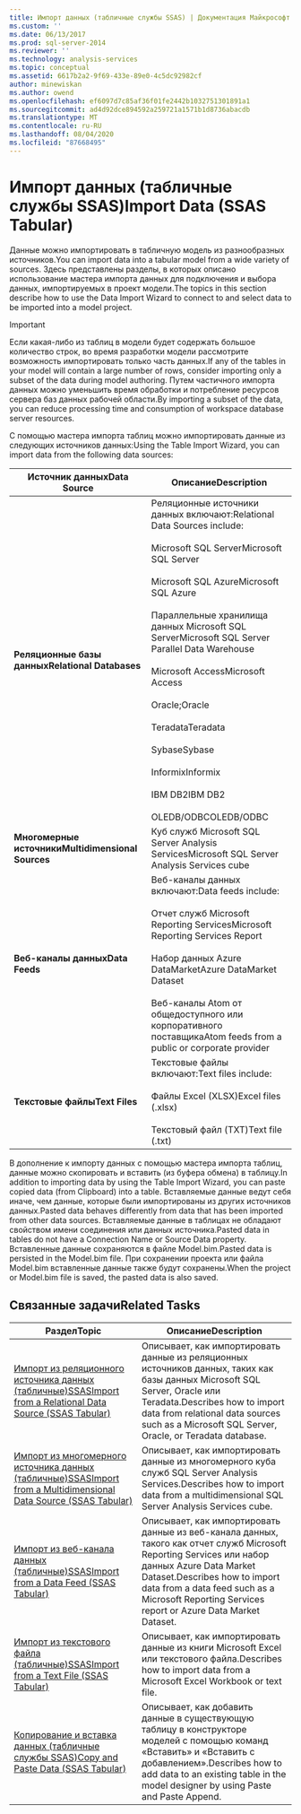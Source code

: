 ```yaml
---
title: Импорт данных (табличные службы SSAS) | Документация Майкрософт
ms.custom: ''
ms.date: 06/13/2017
ms.prod: sql-server-2014
ms.reviewer: ''
ms.technology: analysis-services
ms.topic: conceptual
ms.assetid: 6617b2a2-9f69-433e-89e0-4c5dc92982cf
author: minewiskan
ms.author: owend
ms.openlocfilehash: ef6097d7c85af36f01fe2442b1032751301891a1
ms.sourcegitcommit: ad4d92dce894592a259721a1571b1d8736abacdb
ms.translationtype: MT
ms.contentlocale: ru-RU
ms.lasthandoff: 08/04/2020
ms.locfileid: "87668495"
---
```

# <a name="import-data-ssas-tabular"></a><span data-ttu-id="1e5d1-102">Импорт данных (табличные службы SSAS)</span><span class="sxs-lookup"><span data-stu-id="1e5d1-102">Import Data (SSAS Tabular)</span></span>
  <span data-ttu-id="1e5d1-103">Данные можно импортировать в табличную модель из разнообразных источников.</span><span class="sxs-lookup"><span data-stu-id="1e5d1-103">You can import data into a tabular model from a wide variety of sources.</span></span> <span data-ttu-id="1e5d1-104">Здесь представлены разделы, в которых описано использование мастера импорта данных для подключения и выбора данных, импортируемых в проект модели.</span><span class="sxs-lookup"><span data-stu-id="1e5d1-104">The topics in this section describe how to use the Data Import Wizard to connect to and select data to be imported into a model project.</span></span>  
  
> [!IMPORTANT]  
>  <span data-ttu-id="1e5d1-105">Если какая-либо из таблиц в модели будет содержать большое количество строк, во время разработки модели рассмотрите возможность импортировать только часть данных.</span><span class="sxs-lookup"><span data-stu-id="1e5d1-105">If any of the tables in your model will contain a large number of rows, consider importing only a subset of the data during model authoring.</span></span> <span data-ttu-id="1e5d1-106">Путем частичного импорта данных можно уменьшить время обработки и потребление ресурсов сервера баз данных рабочей области.</span><span class="sxs-lookup"><span data-stu-id="1e5d1-106">By importing a subset of the data, you can reduce processing time and consumption of workspace database server resources.</span></span>  
  
 <span data-ttu-id="1e5d1-107">С помощью мастера импорта таблиц можно импортировать данные из следующих источников данных:</span><span class="sxs-lookup"><span data-stu-id="1e5d1-107">Using the Table Import Wizard, you can import data from the following data sources:</span></span>  
  
|<span data-ttu-id="1e5d1-108">**Источник данных**</span><span class="sxs-lookup"><span data-stu-id="1e5d1-108">**Data Source**</span></span>|<span data-ttu-id="1e5d1-109">**Описание**</span><span class="sxs-lookup"><span data-stu-id="1e5d1-109">**Description**</span></span>|  
|---------------------|---------------------|  
|<span data-ttu-id="1e5d1-110">**Реляционные базы данных**</span><span class="sxs-lookup"><span data-stu-id="1e5d1-110">**Relational Databases**</span></span>|<span data-ttu-id="1e5d1-111">Реляционные источники данных включают:</span><span class="sxs-lookup"><span data-stu-id="1e5d1-111">Relational Data Sources include:</span></span><br /><br /> <span data-ttu-id="1e5d1-112">Microsoft SQL Server</span><span class="sxs-lookup"><span data-stu-id="1e5d1-112">Microsoft SQL Server</span></span><br /><br /> <span data-ttu-id="1e5d1-113">Microsoft SQL Azure</span><span class="sxs-lookup"><span data-stu-id="1e5d1-113">Microsoft SQL Azure</span></span><br /><br /> <span data-ttu-id="1e5d1-114">Параллельные хранилища данных Microsoft SQL Server</span><span class="sxs-lookup"><span data-stu-id="1e5d1-114">Microsoft SQL Server Parallel Data Warehouse</span></span><br /><br /> <span data-ttu-id="1e5d1-115">Microsoft Access</span><span class="sxs-lookup"><span data-stu-id="1e5d1-115">Microsoft Access</span></span><br /><br /> <span data-ttu-id="1e5d1-116">Oracle;</span><span class="sxs-lookup"><span data-stu-id="1e5d1-116">Oracle</span></span><br /><br /> <span data-ttu-id="1e5d1-117">Teradata</span><span class="sxs-lookup"><span data-stu-id="1e5d1-117">Teradata</span></span><br /><br /> <span data-ttu-id="1e5d1-118">Sybase</span><span class="sxs-lookup"><span data-stu-id="1e5d1-118">Sybase</span></span><br /><br /> <span data-ttu-id="1e5d1-119">Informix</span><span class="sxs-lookup"><span data-stu-id="1e5d1-119">Informix</span></span><br /><br /> <span data-ttu-id="1e5d1-120">IBM DB2</span><span class="sxs-lookup"><span data-stu-id="1e5d1-120">IBM DB2</span></span><br /><br /> <span data-ttu-id="1e5d1-121">OLEDB/ODBC</span><span class="sxs-lookup"><span data-stu-id="1e5d1-121">OLEDB/ODBC</span></span>|  
|<span data-ttu-id="1e5d1-122">**Многомерные источники**</span><span class="sxs-lookup"><span data-stu-id="1e5d1-122">**Multidimensional Sources**</span></span>|<span data-ttu-id="1e5d1-123">Куб служб Microsoft SQL Server Analysis Services</span><span class="sxs-lookup"><span data-stu-id="1e5d1-123">Microsoft SQL Server Analysis Services cube</span></span>|  
|<span data-ttu-id="1e5d1-124">**Веб-каналы данных**</span><span class="sxs-lookup"><span data-stu-id="1e5d1-124">**Data Feeds**</span></span>|<span data-ttu-id="1e5d1-125">Веб-каналы данных включают:</span><span class="sxs-lookup"><span data-stu-id="1e5d1-125">Data feeds include:</span></span><br /><br /> <span data-ttu-id="1e5d1-126">Отчет служб Microsoft Reporting Services</span><span class="sxs-lookup"><span data-stu-id="1e5d1-126">Microsoft Reporting Services Report</span></span><br /><br /> <span data-ttu-id="1e5d1-127">Набор данных Azure DataMarket</span><span class="sxs-lookup"><span data-stu-id="1e5d1-127">Azure DataMarket Dataset</span></span><br /><br /> <span data-ttu-id="1e5d1-128">Веб-каналы Atom от общедоступного или корпоративного поставщика</span><span class="sxs-lookup"><span data-stu-id="1e5d1-128">Atom feeds from a public or corporate provider</span></span>|  
|<span data-ttu-id="1e5d1-129">**Текстовые файлы**</span><span class="sxs-lookup"><span data-stu-id="1e5d1-129">**Text Files**</span></span>|<span data-ttu-id="1e5d1-130">Текстовые файлы включают:</span><span class="sxs-lookup"><span data-stu-id="1e5d1-130">Text files include:</span></span><br /><br /> <span data-ttu-id="1e5d1-131">Файлы Excel (XLSX)</span><span class="sxs-lookup"><span data-stu-id="1e5d1-131">Excel files (.xlsx)</span></span><br /><br /> <span data-ttu-id="1e5d1-132">Текстовый файл (TXT)</span><span class="sxs-lookup"><span data-stu-id="1e5d1-132">Text file (.txt)</span></span>|  
  
 <span data-ttu-id="1e5d1-133">В дополнение к импорту данных с помощью мастера импорта таблиц, данные можно скопировать и вставить (из буфера обмена) в таблицу.</span><span class="sxs-lookup"><span data-stu-id="1e5d1-133">In addition to importing data by using the Table Import Wizard, you can paste copied data (from Clipboard) into a table.</span></span> <span data-ttu-id="1e5d1-134">Вставляемые данные ведут себя иначе, чем данные, которые были импортированы из других источников данных.</span><span class="sxs-lookup"><span data-stu-id="1e5d1-134">Pasted data behaves differently from data that has been imported from other data sources.</span></span> <span data-ttu-id="1e5d1-135">Вставляемые данные в таблицах не обладают свойством имени соединения или данных источника.</span><span class="sxs-lookup"><span data-stu-id="1e5d1-135">Pasted data in tables do not have a Connection Name or Source Data property.</span></span> <span data-ttu-id="1e5d1-136">Вставленные данные сохраняются в файле Model.bim.</span><span class="sxs-lookup"><span data-stu-id="1e5d1-136">Pasted data is persisted in the Model.bim file.</span></span> <span data-ttu-id="1e5d1-137">При сохранении проекта или файла Model.bim вставленные данные также будут сохранены.</span><span class="sxs-lookup"><span data-stu-id="1e5d1-137">When the project or Model.bim file is saved, the pasted data is also saved.</span></span>  
  
## <a name="related-tasks"></a><span data-ttu-id="1e5d1-138">Связанные задачи</span><span class="sxs-lookup"><span data-stu-id="1e5d1-138">Related Tasks</span></span>  
  
|<span data-ttu-id="1e5d1-139">Раздел</span><span class="sxs-lookup"><span data-stu-id="1e5d1-139">Topic</span></span>|<span data-ttu-id="1e5d1-140">Описание</span><span class="sxs-lookup"><span data-stu-id="1e5d1-140">Description</span></span>|  
|-----------|-----------------|  
|[<span data-ttu-id="1e5d1-141">Импорт из реляционного источника данных &#40;табличные&#41;SSAS</span><span class="sxs-lookup"><span data-stu-id="1e5d1-141">Import from a Relational Data Source &#40;SSAS Tabular&#41;</span></span>](import-from-a-relational-data-source-ssas-tabular.md)|<span data-ttu-id="1e5d1-142">Описывает, как импортировать данные из реляционных источников данных, таких как базы данных Microsoft SQL Server, Oracle или Teradata.</span><span class="sxs-lookup"><span data-stu-id="1e5d1-142">Describes how to import data from relational data sources such as a Microsoft SQL Server, Oracle, or Teradata database.</span></span>|  
|[<span data-ttu-id="1e5d1-143">Импорт из многомерного источника данных &#40;табличные&#41;SSAS</span><span class="sxs-lookup"><span data-stu-id="1e5d1-143">Import from a Multidimensional Data Source &#40;SSAS Tabular&#41;</span></span>](import-from-a-multidimensional-data-source-ssas-tabular.md)|<span data-ttu-id="1e5d1-144">Описывает, как импортировать данные из многомерного куба служб SQL Server Analysis Services.</span><span class="sxs-lookup"><span data-stu-id="1e5d1-144">Describes how to import data from a multidimensional SQL Server Analysis Services cube.</span></span>|  
|[<span data-ttu-id="1e5d1-145">Импорт из веб-канала данных &#40;табличные&#41;SSAS</span><span class="sxs-lookup"><span data-stu-id="1e5d1-145">Import from a Data Feed &#40;SSAS Tabular&#41;</span></span>](import-from-a-data-feed-ssas-tabular.md)|<span data-ttu-id="1e5d1-146">Описывает, как импортировать данные из веб-канала данных, такого как отчет служб Microsoft Reporting Services или набор данных Azure Data Market Dataset.</span><span class="sxs-lookup"><span data-stu-id="1e5d1-146">Describes how to import data from a data feed such as a Microsoft Reporting Services report or Azure Data Market Dataset.</span></span>|  
|[<span data-ttu-id="1e5d1-147">Импорт из текстового файла &#40;табличные&#41;SSAS</span><span class="sxs-lookup"><span data-stu-id="1e5d1-147">Import from a Text File &#40;SSAS Tabular&#41;</span></span>](import-from-a-text-file-ssas-tabular.md)|<span data-ttu-id="1e5d1-148">Описывает, как импортировать данные из книги Microsoft Excel или текстового файла.</span><span class="sxs-lookup"><span data-stu-id="1e5d1-148">Describes how to import data from a Microsoft Excel Workbook or text file.</span></span>|  
|[<span data-ttu-id="1e5d1-149">Копирование и вставка данных (табличные службы SSAS)</span><span class="sxs-lookup"><span data-stu-id="1e5d1-149">Copy and Paste Data &#40;SSAS Tabular&#41;</span></span>](copy-and-paste-data-ssas-tabular.md)|<span data-ttu-id="1e5d1-150">Описывает, как добавить данные в существующую таблицу в конструкторе моделей с помощью команд «Вставить» и «Вставить с добавлением».</span><span class="sxs-lookup"><span data-stu-id="1e5d1-150">Describes how to add data to an existing table in the model designer by using Paste and Paste Append.</span></span>|  
  
  
